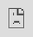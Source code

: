```yaml
---
title: "Who Shot Harambe?"
description: ""
date: 2022-05-02
categories: 
tags: 
thumbnail: https://tse1.mm.bing.net/th?q=Who%20Shot%20Harambe%3F&w=800&h=500&c=1&rs=1
author: "Osgood"
showToc: true
TocOpen: true
draft: false
hidemeta: false
comments: false
disableHLJS: true # to disable highlightjs
disableShare: false
disableHLJS: false
hideSummary: false
searchHidden: true
ShowReadingTime: true
ShowBreadCrumbs: true
ShowPostNavLinks: true
ShowWordCount: true
ShowRssButtonInSectionTermList: true
UseHugoToc: false
ShowShareButtons: true
---
```


<center>
	<img src="https://tse1.mm.bing.net/th?q=Who%20Shot%20Harambe%3F&w=800&h=500&c=1&rs=1" alt="Who Shot Harambe?" width="800" height="500" style="display: block; width: 100%; height: auto">
</center>

<p>On May 28th, 2016, a 17-year-old male silverback gorilla was shot and killed by zoo officials at the Cincinnati Zoo in Ohio. The incident has sparked a massive outcry from animal rights activists and the general public, who are demanding answers as to why the zoo felt it necessary to take the life of such a majestic creature. The story of what happened that day has been a source of controversy and debate, and the answer to the question “who shot Harambe?” is still being sought. </p>

<p>The incident began when a three-year-old boy fell into the gorilla enclosure at the Cincinnati Zoo. Zoo officials quickly responded to the situation and attempted to lure the gorilla away from the child. When that failed, they decided to put the gorilla down and fired a single shot from a rifle, killing Harambe. </p>

<p>The incident has sparked a heated debate as to whether or not the zoo was justified in their decision to shoot and kill Harambe. Animal rights activists argue that the zoo should have done more to save the gorilla’s life, such as using tranquilizers instead of a lethal shot. Others argue that the zoo was simply acting to protect the child, and that the decision to shoot Harambe was the only option. </p>

<p>The incident has also raised questions about the safety of zoos and the protocols that are in place to protect visitors. Some have argued that the zoo should have done more to prevent the situation from occurring in the first place, such as erecting a higher barrier between the public and the animal enclosures. Others have argued that the zoo acted responsibly and that the incident was an unavoidable tragedy. </p>

<p>The debate over who shot Harambe and why is likely to continue for some time. In the meantime, the Cincinnati Zoo has implemented additional safety procedures to help prevent similar incidents from occurring in the future. The zoo has also established a memorial for Harambe, where visitors can pay their respects to the beloved gorilla. </p>

<h2>What Led to the Shooting of Harambe?</h2>

<p>The shooting of Harambe was the result of a series of unfortunate circumstances. The incident began when a three-year-old boy fell into the gorilla enclosure at the Cincinnati Zoo. Zoo officials responded quickly and attempted to lure the gorilla away from the child. When that failed, they decided to put the gorilla down and fired a single shot from a rifle, killing Harambe. </p>

<p>The incident has raised questions as to why the gorilla was not tranquilized instead of shot. Some have argued that tranquilizers take too long to take effect, while others have argued that tranquilizers would have been a more humane option. It is unclear why the zoo officials chose to shoot the gorilla instead of using tranquilizers, as the zoo has not released any official statements regarding their decision. </p>

<h2>What Criticism Has Been Aimed at the Zoo?</h2>

<p>Since the incident occurred, there has been a great deal of criticism aimed at the Cincinnati Zoo. Animal rights activists have argued that the zoo should have done more to save the gorilla’s life, such as using tranquilizers instead of a lethal shot. Others have argued that the zoo was simply acting to protect the child, and that the decision to shoot Harambe was the only option. </p>

<p>The incident has also raised questions about the safety of zoos and the protocols that are in place to protect visitors. Some have argued that the zoo should have done more to prevent the situation from occurring in the first place, such as erecting a higher barrier between the public and the animal enclosures. Others have argued that the zoo acted responsibly and that the incident was an unavoidable tragedy. </p>

<h2>What Has the Cincinnati Zoo Done Since the Incident?</h2>

<p>Since the incident occurred, the Cincinnati Zoo has implemented additional safety procedures to help prevent similar incidents from occurring in the future. The zoo has also established a memorial for Harambe, where visitors can pay their respects to the beloved gorilla. Additionally, the zoo has also offered counseling services for staff and visitors who were affected by the incident. </p>

<h2>What Are the Implications of the Incident?</h2>

<p>The incident at the Cincinnati Zoo has sparked a great deal of debate and discussion about the safety of zoos and the protocols that are in place to protect visitors. It has also raised questions about the use of lethal force when dealing with animal encounters, as well as the ethical implications of keeping wild animals in captivity. The incident has also sparked a greater discussion about animal rights and the need to protect animals from harm. </p>

<h2>What Is the Legacy of Harambe?</h2>

<p>Despite the tragic circumstances surrounding his death, Harambe has become an iconic figure in the fight for animal rights. His story has become a rallying cry for those who believe that animals should not be kept in captivity, and his legacy has been honored by animal rights organizations around the world. The legacy of Harambe will continue to live on, and his memory will always be remembered. </p>

<h2>Frequently Asked Questions</h2>

<h3>Who shot Harambe?</h3>

<p>A zoo official at the Cincinnati Zoo in Ohio shot and killed Harambe on May 28th, 2016. </p>

<h3>Why was Harambe shot?</h3>

<p>Harambe was shot by a zoo official in order to protect a three-year-old boy who had fallen into the gorilla enclosure. </p>

<h3>What has the Cincinnati Zoo done since the incident?</h3>

<p>The Cincinnati Zoo has implemented additional safety procedures to help prevent similar incidents from occurring in the future. The zoo has also established a memorial for Harambe, where visitors can pay their respects to the beloved gorilla. Additionally, the zoo has also offered counseling services for staff and visitors who were affected by the incident. </p>

<h3>What is the legacy of Harambe?</h3>

<p>Harambe has become an iconic figure in the fight for animal rights, and his legacy has been honored by animal rights organizations around the world. The legacy of Harambe will continue to live on, and his memory will always be remembered. </p>

<h3>What questions has the incident raised?</h3>

<p>The incident has raised questions about the safety of zoos and the protocols that are in place to protect visitors. It has also raised questions about the use of lethal force when dealing with animal encounters, as well as the ethical implications of keeping wild animals in captivity. The incident has also sparked a greater discussion about animal rights and the need to protect animals from harm. </p>

<h3>Should the Cincinnati Zoo have done more to prevent the incident?</h3>

<p>Some people have argued that the zoo should have done more to prevent the situation from occurring in the first place, such as erecting a higher barrier between the public and the animal enclosures. Others have argued that the zoo acted responsibly and that the incident was an unavoidable tragedy. </p>

<h3>Could tranquilizers have been used instead of shooting Harambe?</h3>

<p>Some have argued that tranquilizers take too long to take effect, while others have argued that tranquilizers would have been a more humane option. It is unclear why the zoo officials chose to shoot the gorilla instead of using tranquilizers, as the zoo has not released any official statements regarding their decision. </p>

<h3>What has been the response from animal rights activists?</h3>

<p>Animal rights activists have argued that the zoo should have done more to save the gorilla’s life, such as using tranquilizers instead of a lethal shot. Others have argued that the zoo was simply acting to protect the child, and that the decision to shoot Harambe was the only option. </p>

<h3>What safety protocols has the Cincinnati Zoo implemented since the incident?</h3>

<p>The Cincinnati Zoo has implemented additional safety procedures to help prevent similar incidents from occurring in the future. The zoo has also established a memorial for Harambe, where visitors can pay their respects to the beloved gorilla. Additionally, the zoo has also offered counseling services for staff and visitors who were affected by the incident. </p>

<h3>What is the importance of Harambe's legacy?</h3>

<p>Harambe's legacy has become an important symbol in the fight for animal rights, and his story has become a rallying cry for those who believe that animals should not be kept in captivity. His legacy has been honored by animal rights organizations around the world, and his memory will always be remembered. </p>

<h3>How has the incident sparked a greater discussion about animal rights?</h3>

<p>The incident at the Cincinnati Zoo has sparked a great deal of debate and discussion about the safety of zoos and the protocols that are in place to protect visitors. It has also raised questions about the use of lethal force when dealing with animal encounters, as well as the ethical implications of keeping wild animals in captivity. The incident has also sparked a greater discussion about animal rights and the need to protect animals from harm. </p

<div style="position: relative; padding-bottom: 56.25%; overflow: hidden"><iframe src="https://www.youtube.com/embed/R2Tx_OjuYRA" frameborder="0" allow="accelerometer; autoplay; clipboard-write; encrypted-media; gyroscope; picture-in-picture; web-share" allowfullscreen style="position: absolute; top: 0; left: 0; width: 100%; height: 100%;"></iframe>
</div>